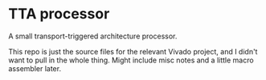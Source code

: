 # TTA processor
A small transport-triggered architecture processor.

This repo is just the source files for the relevant Vivado project, and I didn't want to pull in the whole thing.  Might include misc notes and a little macro assembler later.
